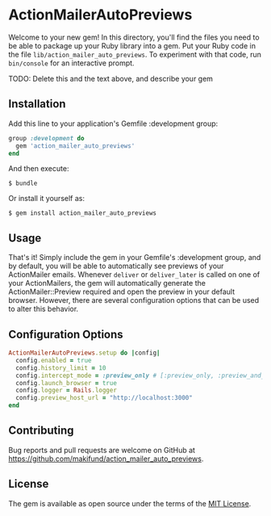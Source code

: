 # ActionMailerAutoPreviews

Welcome to your new gem! In this directory, you'll find the files you need to be able to package up your Ruby library into a gem. Put your Ruby code in the file `lib/action_mailer_auto_previews`. To experiment with that code, run `bin/console` for an interactive prompt.

TODO: Delete this and the text above, and describe your gem

## Installation

Add this line to your application's Gemfile :development group:

```ruby
group :development do
  gem 'action_mailer_auto_previews'
end
```

And then execute:

    $ bundle

Or install it yourself as:

    $ gem install action_mailer_auto_previews

## Usage

That's it! Simply include the gem in your Gemfile's :development group, and by default, you will be able to automatically see previews of your ActionMailer emails. Whenever `deliver` or `deliver_later`
is called on one of your ActionMailers, the gem will automatically generate the ActionMailer::Preview required and open the preview in your default browser. However, there are several configuration options
that can be used to alter this behavior.

## Configuration Options
```ruby
ActionMailerAutoPreviews.setup do |config|
  config.enabled = true
  config.history_limit = 10
  config.intercept_mode = :preview_only # [:preview_only, :preview_and_deliver]
  config.launch_browser = true
  config.logger = Rails.logger
  config.preview_host_url = "http://localhost:3000"
end
```

## Contributing

Bug reports and pull requests are welcome on GitHub at https://github.com/makifund/action_mailer_auto_previews.


## License

The gem is available as open source under the terms of the [MIT License](http://opensource.org/licenses/MIT).

